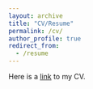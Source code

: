 ```yaml
---
layout: archive
title: "CV/Resume"
permalink: /cv/
author_profile: true
redirect_from:
  - /resume
---
```


Here is a [link]( https://lantianZhu.github.io/files/Zhu_s_CV_20230209.pdf) to my CV.
